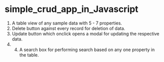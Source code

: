# simple_crud_app_in_Javascript
1. A table view of any sample data with 5 - 7 properties.
2. Delete button against every record for deletion of data.
3. Update button which onclick opens a modal for updating the respective data.
4. 4. A search box for performing search based on any one property in the table.
